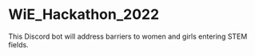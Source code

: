 # WiE_Hackathon_2022
This Discord bot will address barriers to women and girls entering STEM fields.
